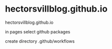 # hectorsvillblog.github.io
hectorsvillblog.github.io



in pages select github packages 

create directory .github/workflows